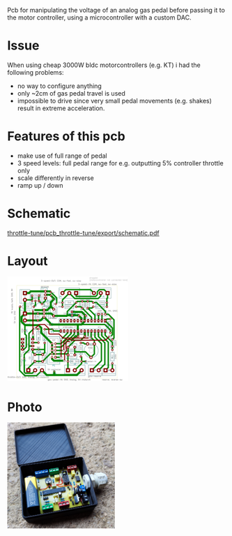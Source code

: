 Pcb for manipulating the voltage of an analog gas pedal before passing it to the motor controller, using a microcontroller with a custom DAC.

# Issue
When using cheap 3000W bldc motorcontrollers (e.g. KT) i had the following problems:
- no way to configure anything
- only ~2cm of gas pedal travel is used
- impossible to drive since very small pedal movements (e.g. shakes) result in extreme acceleration.

# Features of this pcb
- make use of full range of pedal
- 3 speed levels: full pedal range for e.g. outputting 5% controller throttle only
- scale differently in reverse
- ramp up / down

# Schematic
[throttle-tune/pcb_throttle-tune/export/schematic.pdf](pcb_throttle-tune/export/schematic.pdf)

# Layout
<img src="pcb_throttle-tune/export/layout.svg" style="width: 55%;">

# Photo
<img src="pcb.jpg" style="width: 49%;">